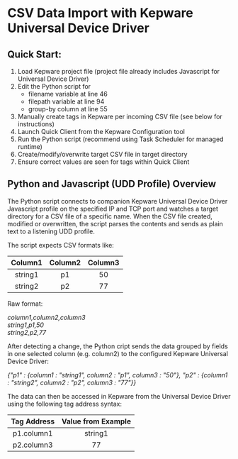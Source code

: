 # CSV Data Import with Kepware Universal Device Driver

## Quick Start:

1. Load Kepware project file (project file already includes Javascript for Universal Device Driver)
2. Edit the Python script for 
    - filename variable at line 46
    - filepath variable at line 94
    - group-by column at line 55
3. Manually create tags in Kepware per incoming CSV file (see below for instructions)
4. Launch Quick Client from the Kepware Configuration tool
5. Run the Python script (recommend using Task Scheduler for managed runtime)
6.  Create/modify/overwrite target CSV file in target directory
7. Ensure correct values are seen for tags within Quick Client  

## Python and Javascript (UDD Profile) Overview

The Python script connects to companion Kepware Universal Device Driver Javascript profile on the specified IP and TCP port and watches a target directory for a CSV file of a specific name. When the CSV file created, modified or overwritten, the script parses the contents and sends as plain text to a listening UDD profile.

The script expects CSV formats like:

|Column1|Column2|Column3|
| :--:  | :--:  | :--: |
|string1|p1|50|
|string2|p2|77|

Raw format:

*column1,column2,column3*  
*string1,p1,50*  
*string2,p2,77*

After detecting a change, the Python cript sends the data grouped by fields in one selected column (e.g. column2) to the configured Kepware Universal Device Driver:

*{"p1" : {column1 : "string1", column2 : "p1", column3 : "50"}, "p2" : {column1 : "string2", column2 : "p2", column3 : "77"}}*

The data can then be accessed in Kepware from the Universal Device Driver using the following tag address syntax:

|Tag Address|Value from Example|
| :----------:  | :----------:  |
| p1.column1 | string1 |
| p2.column3| 77 |

